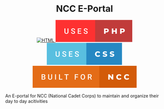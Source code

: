 <h1 align="center">
<!--   <a href="https://github.com/umangraval/Smart-Checkout"><img src="./brand_assets/banner.png" width=600 alt="Smart-Checkout"></a> -->
  NCC E-Portal
</h1>



<p align="center">

  <a href="">
    <img src="https://forthebadge.com/images/badges/uses-html.svg"
         alt="HTML">
  </a>
  <a href="">
    <img src="https://github.com/shanky1947/E-portal-for-NCC/blob/master/badges/uses-php.svg"
         alt="CSS">
  </a>
  <a href="">
    <img src="https://github.com/shanky1947/E-portal-for-NCC/blob/master/badges/uses-css.svg"
         alt="Git">
  </a>
    <a href="">
    <img src="https://github.com/shanky1947/E-portal-for-NCC/blob/master/badges/built-for-ncc.svg"
         alt="Javascript">
  </a>
</p>

An E-portal for NCC (National Cadet Corps) to maintain and organize their day to day acitivities
